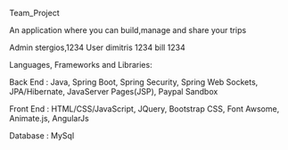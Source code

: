 Team_Project

An application where you can build,manage and share your trips

Admin stergios,1234
User dimitris 1234 bill 1234



Languages, Frameworks and Libraries:

Back End : 
Java,
Spring Boot,
Spring Security,
Spring Web Sockets,
JPA/Hibernate,
JavaServer Pages(JSP),
Paypal Sandbox

Front End : 
HTML/CSS/JavaScript,
JQuery,
Bootstrap CSS,
Font Awsome,
Animate.js,
AngularJs

Database :
MySql
